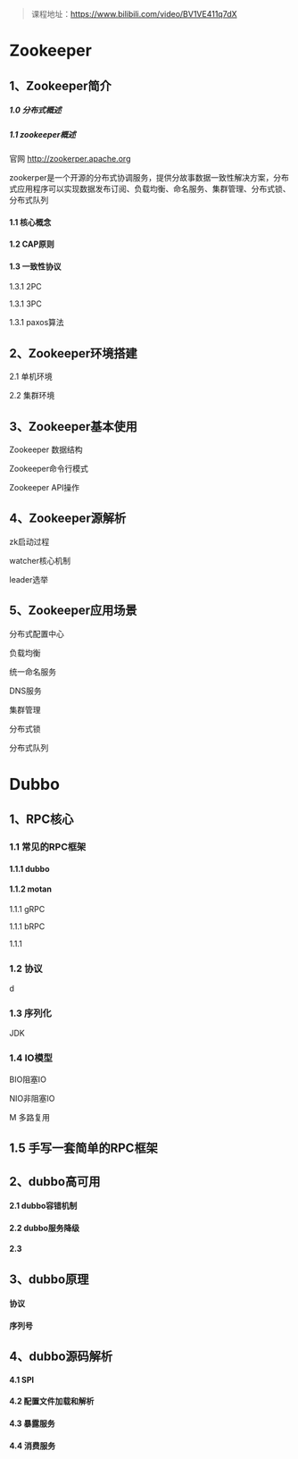 > 课程地址：https://www.bilibili.com/video/BV1VE411q7dX



# Zookeeper

## 1、Zookeeper简介

##### 1.0 分布式概述

##### 1.1 zookeeper概述

官网 http://zookerper.apache.org

zookerper是一个开源的分布式协调服务，提供分故事数据一致性解决方案，分布式应用程序可以实现数据发布订阅、负载均衡、命名服务、集群管理、分布式锁、分布式队列

#### 1.1 核心概念

#### 1.2 CAP原则

#### 1.3 一致性协议

1.3.1 2PC

1.3.1 3PC

1.3.1 paxos算法

## 2、Zookeeper环境搭建

2.1 单机环境

2.2 集群环境

## 3、Zookeeper基本使用

Zookeeper 数据结构

Zookeeper命令行模式

Zookeeper API操作

## 4、Zookeeper源解析

zk启动过程

watcher核心机制

leader选举

## 5、Zookeeper应用场景

分布式配置中心

负载均衡

统一命名服务

DNS服务

集群管理

分布式锁

分布式队列



# Dubbo

## 1、RPC核心

### 1.1 常见的RPC框架

#### 1.1.1 dubbo

#### 1.1.2  motan

1.1.1 gRPC

1.1.1 bRPC

1.1.1 

### 1.2 协议

d

### 1.3 序列化

JDK

### 1.4 IO模型

BIO阻塞IO

NIO非阻塞IO

M 多路复用

## 1.5 手写一套简单的RPC框架

## 2、dubbo高可用

#### 2.1 dubbo容错机制

#### 2.2 dubbo服务降级

#### 2.3 

## 3、dubbo原理

#### 协议

#### 序列号



## 4、dubbo源码解析

#### 4.1 SPI

#### 4.2 配置文件加载和解析

#### 4.3 暴露服务

#### 4.4 消费服务